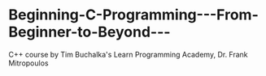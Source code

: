 # Beginning-C-Programming---From-Beginner-to-Beyond---
C++ course by Tim Buchalka's Learn Programming Academy, Dr. Frank Mitropoulos
